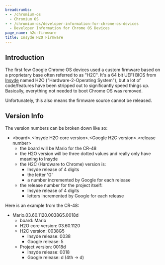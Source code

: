 ```yaml
---
breadcrumbs:
- - /chromium-os
  - Chromium OS
- - /chromium-os/developer-information-for-chrome-os-devices
  - Developer Information for Chrome OS Devices
page_name: h2c-firmware
title: Insyde H2O Firmware
---
```


## Introduction

The first few Google Chrome OS devices used a custom firmware based on a
proprietary base often referred to as "H2C". It's a 64 bit UEFI BIOS from
[Insyde](http://www.insyde.com/) named H2O ("Hardware-2-Operating System"), but
a lot of code/features have been stripped out to significantly speed things up.
Basically, everything not needed to boot Chrome OS was removed.

Unfortunately, this also means the firmware source cannot be released.

## Version Info

The version numbers can be broken down like so:

*   &lt;board&gt;.&lt;Insyde H2O core version&gt;.&lt;Google H2C
            version&gt;.&lt;release number&gt;
    *   the board will be Mario for the CR-48
    *   the H2O version will be three dotted values and really only have
                meaning to Insyde
    *   the H2C (Hardware to Chrome) version is:
        *   Insyde release of 4 digits
        *   the letter 'G'
        *   a number incremented by Google for each release
    *   the release number for the project itself:
        *   Insyde release of 4 digits
        *   letters incremented by Google for each release

Here is an example from the CR-48:

*   Mario.03.60.1120.0038G5.0018d
    *   board: Mario
    *   H2O core version: 03.60.1120
    *   H2C version: 0038G5
        *   Insyde release: 0038
        *   Google release: 5
    *   Project version: 0018d
        *   Insyde release: 0018
        *   Google release: d (4th -&gt; d)
